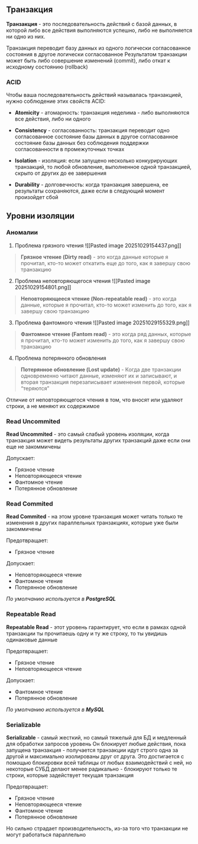 ## Транзакция

**Транзакция** - это последовательность действий с базой данных, в которой либо все действия выполняются успешно, либо не выполняется ни одно из них.

Транзакция переводит базу данных из одного логически согласованное состояния в другое логически согласованное Результатом транзакции может быть либо совершение изменений (commit), либо откат к исходному состоянию (rollback)

### ACID

Чтобы ваша последовательность действий называлась транзакцией, нужно соблюдение этих свойств ACID:

- **Atomicity** - атомарность: транзакция неделима - либо выполняются все действия, либо ни одного
    
- **Consistency** - согласованность: транзакция переводит одно согласованное состояние базы данных в другое согласованное состояние базы данных без соблюдения поддержки согласованности в промежуточных точках
    
- **Isolation** - изоляция: если запущено несколько конкурирующих транзакций, то любой обновление, выполненное одной транзакцией, скрыто от других до ее завершения
    
- **Durability** - долговечность: когда транзакция завершена, ее результаты сохраняются, даже если в следующий момент произойдет сбой


## Уровни изоляции

### Аномалии

1. Проблема грязного чтения 
	![[Pasted image 20251029154437.png]]

> **Грязное чтение (Dirty read)** - это когда данные которые я прочитал, кто-то может откатить еще до того, как я завершу свою транзакцию

2. Проблема неповторяющегося чтения 
	![[Pasted image 20251029154801.png]]

> **Неповторяющееся чтение (Non-repeatable read)** - это когда данные, которые я прочитал, кто-то может изменить до того, как я завершу свою транзакцию

3. Проблема фантомного чтения 
	![[Pasted image 20251029155329.png]]

> **Фантомное чтение (Fantom read)** - это когда ряд данных, которые я прочитал, кто-то может изменить до того, как я завершу свою транзакцию


4. Проблема потерянного обновления

> **Потерянное обновление (Lost update)**  - Когда две транзакции одновременно читают данные, изменяют их и записывают, и вторая транзакция перезаписывает изменения первой, которые “теряются”

Отличие от неповторяющегося чтения в том, что вносят или удаляют строки, а не меняют их содержимое 

### Read Uncommited

**Read Uncommited** - это самый слабый уровень изоляции, когда транзакция может видеть результаты других транзакций даже если они еще не закоммичены 

Допускает:
- Грязное чтение
- Неповторяющееся чтение
- Фантомное чтение
- Потерянное обновление
### Read Commited

**Read Commited** - на этом уровне транзакция может читать только те изменения в других параллельных транзакциях, которые уже были закоммичены

Предотвращает:
- Грязное чтение

Допускает:
- Неповторяющееся чтение
- Фантомное чтение
- Потерянное обновление

_По умолчанию используется в **PostgreSQL**_

### Repeatable Read

**Repeatable Read** - этот уровень гарантирует, что если в рамках одной транзакции ты прочитаешь одну и ту же строку, то ты увидишь одинаковые данные

Предотвращает:
- Грязное чтение
- Неповторяющееся чтение

Допускает:
- Фантомное чтение
- Потерянное обновление

_По умолчанию используется в **MySQL**_

### Serializable

**Serializable** - самый жесткий, но самый тяжелый для БД и медленный для обработки запросов уровень
Он блокирует любые действия, пока запущена транзакция - получается транзакции идут строго одна за другой и максимально изолированы друг от друга.
Это достигается с помощью блокировки всей таблицы от любых взаимодействий с ней, но некоторые СУБД делают менее радикально - блокируют только те строки, которые задействует текущая транзакция

Предотвращает:
- Грязное чтение
- Неповторяющееся чтение
- Фантомное чтение
- Потерянное обновление

Но сильно страдает производительность, из-за того что транзакции не могут работаться параллельно
